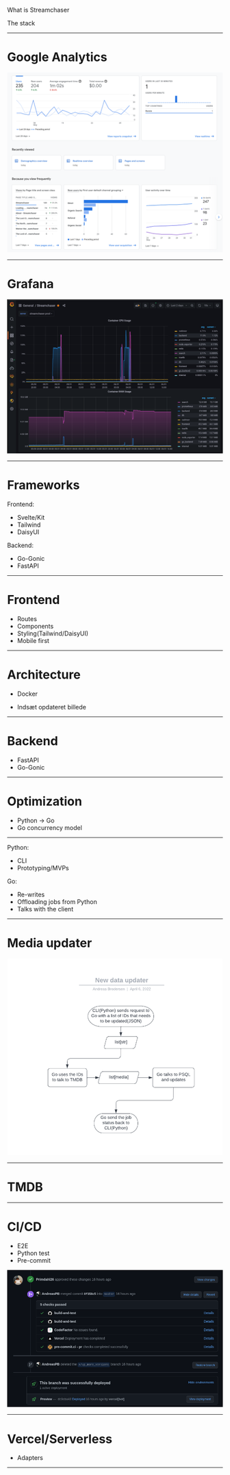 What is Streamchaser

The stack

---

# Google Analytics

<img src="static/google-analytics.png">

---

# Grafana

<img src="static/grafana.png">

---

# Frameworks

Frontend:
- Svelte/Kit
- Tailwind
- DaisyUI

Backend:
- Go-Gonic
- FastAPI

---

# Frontend

- Routes
- Components
- Styling(Tailwind/DaisyUI)
- Mobile first

---


# Architecture

- Docker

- Indsæt opdateret billede

---

# Backend

- FastAPI
- Go-Gonic

---

# Optimization

- Python -> Go
- Go concurrency model

---

Python:
- CLI
- Prototyping/MVPs

Go:
- Re-writes
- Offloading jobs from Python
- Talks with the client

---

# Media updater

<img src="static/offloaded-job.png">

---

# TMDB

---

# CI/CD

- E2E
- Python test
- Pre-commit
<img src="static/github-ci-cd.png">

---

# Vercel/Serverless

- Adapters

---

